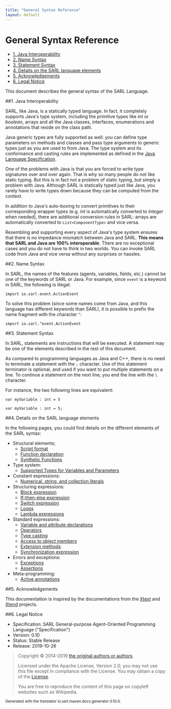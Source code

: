 ```yaml
---
title: "General Syntax Reference"
layout: default
---
```


# General Syntax Reference


<ul class="page_outline" id="page_outline">

<li><a href="#1-java-interoperability">1. Java Interoperability</a></li>
<li><a href="#2-name-syntax">2. Name Syntax</a></li>
<li><a href="#3-statement-syntax">3. Statement Syntax</a></li>
<li><a href="#4-details-on-the-sarl-language-elements">4. Details on the SARL language elements</a></li>
<li><a href="#5-acknowledgements">5. Acknowledgements</a></li>
<li><a href="#6-legal-notice">6. Legal Notice</a></li>

</ul>


This document describes the general syntax of the SARL Language. 


##1. Java Interoperability

SARL, like Java, is a statically typed language. In fact, it completely supports 
Java's type system, including the primitive types like _int_ or _boolean_, 
arrays and all the Java classes, interfaces, enumerations and annotations that reside 
on the class path.

Java generic types are fully supported as well: you can define type parameters on 
methods and classes and pass type arguments to generic types just as you are 
used to from Java. The type system and its conformance and casting rules are 
implemented as defined in the
[Java Language Specification](https://docs.oracle.com/javase/specs/jls/se8/html/).

One of the problems with Java is that you are forced to write type signatures 
over and over again. That is why so many people do not like static typing. 
But this is in fact not a problem of static typing, but simply a problem with 
Java. Although SARL is statically typed just like Java, you rarely have to 
write types down because they can be computed from the context.

In addition to Java's auto-boxing to convert primitives to their corresponding wrapper 
types (e.g. _int_ is automatically converted to _Integer_ when needed), there are 
additional conversion rules in SARL: arrays are automatically converted to
`List<ComponentType>` and vice versa.



Resembling and supporting every aspect of Java's type system ensures that there is 
no impedance mismatch between Java and SARL. __This means that SARL and Java are 
100% interoperable__. There are no exceptional cases and you do not have to 
think in two worlds. You can invoke SARL code from Java and vice versa without any
surprises or hassles.	


##2. Name Syntax

In SARL, the names of the features (agents, variables, fields, etc.)
cannot be one of the keywords of SARL or Java.
For example, since `event` is a keyword in SARL, the following is illegal:

```sarl
import io.sarl.event.ActionEvent
```


To solve this problem (since some names come from Java, and
this language has different keywords than SARL), it
is possible to prefix the name fragment with the character `^`:

```sarl
import io.sarl.^event.ActionEvent
```



##3. Statement Syntax

In SARL, statements are instructions that will be executed.
A statement may be one of the elements described in the rest of this document.

As compared to programming languages as Java and C++, there is no need to terminate
a statement with the `;` character.
Use of this statement terminator is optional, and used if you want to
put multiple statements on a line. To continue a statement on the next
line, you end the line with the `\` character.

For instance, the two following lines are equivalent:

```sarl
var myVariable : int = 5
```


```sarl
var myVariable : int = 5;
```



##4. Details on the SARL language elements

In the following pages, you could find details on the different elements of the SARL syntax:

* Structural elements;
	* [Script format](./general/Script.html)
	* [Function declaration](./general/FuncDecls.html)
	* [Synthetic Functions](./general/SyntheticFunctions.html)
* Type system:
	* [Supported Types for Variables and Parameters](./general/Types.html)
* Constant expressions:
	* [Numerical, string, and collection literals](./general/Literals.html)
* Structuring expressions:
	* [Block expression](./general/Block.html)
	* [If-then-else expression](./general/IfExpression.html)
	* [Switch expression](./general/SwitchExpression.html)
	* [Loops](./general/LoopExpression.html)
	* [Lambda expressions](./general/Lambda.html)
* Standard expressions:
	* [Variable and attribute declarations](./general/VarDecls.html)
	* [Operators](./general/Operators.html)
	* [Type casting](./general/Cast.html)
	* [Access to object members](./general/MemberAccess.html)
	* [Extension methods](./general/Extension.html)
	* [Synchronization expression](./general/Synchronization.html)
* Errors and exceptions:
	* [Exceptions](./general/Exception.html)
	* [Assertions](./general/Assertion.html)
* Meta-programming:
	* [Active annotations](./general/ActiveAnnotations.html)



##5. Acknowledgements

This documentation is inspired by the documentations from the
[Xtext](https://www.eclipse.org/Xtext/documentation.html) and
[Xtend](https://www.eclipse.org/xtend/documentation.html) projects.

##6. Legal Notice

* Specification: SARL General-purpose Agent-Oriented Programming Language ("Specification")
* Version: 0.10
* Status: Stable Release
* Release: 2019-10-26

> Copyright &copy; 2014-2019 [the original authors or authors](http://www.sarl.io/about/index.html).
>
> Licensed under the Apache License, Version 2.0;
> you may not use this file except in compliance with the License.
> You may obtain a copy of the [License](http://www.apache.org/licenses/LICENSE-2.0).
>
> You are free to reproduce the content of this page on copyleft websites such as Wikipedia.

<small>Generated with the translator io.sarl.maven.docs.generator 0.10.0.</small>